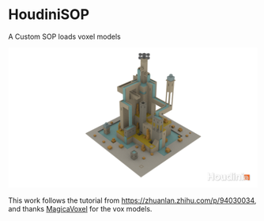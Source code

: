 # HoudiniSOP

A Custom SOP loads voxel models

![alt text](https://github.com/splashyin/HoudiniSOP/blob/master/untitled.0001.png?raw=true)

This work follows the tutorial from https://zhuanlan.zhihu.com/p/94030034,
and thanks [MagicaVoxel](https://link.zhihu.com/?target=https%3A//ephtracy.github.io/) for the vox models.

